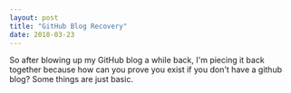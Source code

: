 ```yaml
---
layout: post
title: "GitHub Blog Recovery"
date: 2018-03-23
---
```


So after blowing up my GitHub blog a while back, I'm piecing it back together because how can you prove you exist if you don't have a github blog? Some things are just basic.

